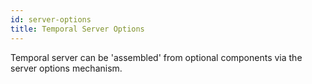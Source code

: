 ```yaml
---
id: server-options
title: Temporal Server Options
---
```


Temporal server can be 'assembled' from optional components via the server options mechanism.
